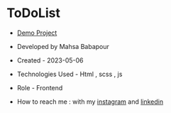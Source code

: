 # ToDoList

- [Demo Project]( )

- Developed by Mahsa Babapour

- Created - 2023-05-06

- Technologies Used - Html , scss , js 

- Role - Frontend

- How to reach me : with my [instagram](https://www.instagram.com/mahsabbpour.web) and [linkedin](https://www.linkedin.com/in/mahsa-bbpour-643b-77258)
